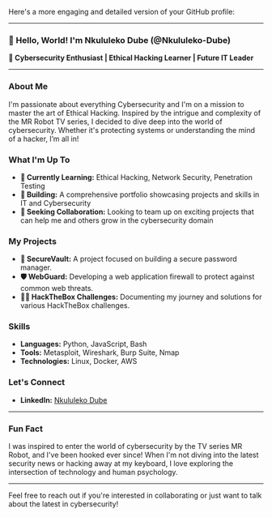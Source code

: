 Here's a more engaging and detailed version of your GitHub profile:

---

### 👋 Hello, World! I'm Nkululeko Dube (@Nkululeko-Dube)

**👀 Cybersecurity Enthusiast | Ethical Hacking Learner | Future IT Leader**

---

### About Me

I'm passionate about everything Cybersecurity and I'm on a mission to master the art of Ethical Hacking. Inspired by the intrigue and complexity of the MR Robot TV series, I decided to dive deep into the world of cybersecurity. Whether it's protecting systems or understanding the mind of a hacker, I’m all in!

### What I'm Up To

- **🌱 Currently Learning:** Ethical Hacking, Network Security, Penetration Testing
- **💼 Building:** A comprehensive portfolio showcasing projects and skills in IT and Cybersecurity
- **🤝 Seeking Collaboration:** Looking to team up on exciting projects that can help me and others grow in the cybersecurity domain

### My Projects

- **🔐 SecureVault:** A project focused on building a secure password manager.
- **🛡️ WebGuard:** Developing a web application firewall to protect against common web threats.
- **🕵️‍♂️ HackTheBox Challenges:** Documenting my journey and solutions for various HackTheBox challenges.

### Skills

- **Languages:** Python, JavaScript, Bash
- **Tools:** Metasploit, Wireshark, Burp Suite, Nmap
- **Technologies:** Linux, Docker, AWS

### Let's Connect

- **LinkedIn:** [Nkululeko Dube](https://www.linkedin.com/in/nkululeko-dube/)

---

### Fun Fact

I was inspired to enter the world of cybersecurity by the TV series MR Robot, and I've been hooked ever since! When I'm not diving into the latest security news or hacking away at my keyboard, I love exploring the intersection of technology and human psychology.

---

Feel free to reach out if you're interested in collaborating or just want to talk about the latest in cybersecurity!


<!---
Nkululeko-Dube/Nkululeko-Dube is a ✨ special ✨ repository because its `README.md` (this file) appears on your GitHub profile.
You can click the Preview link to take a look at your changes.
--->
